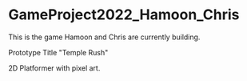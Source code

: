 # GameProject2022_Hamoon_Chris
This is the game Hamoon and Chris are currently building.

Prototype Title "Temple Rush"

2D Platformer with pixel art.
